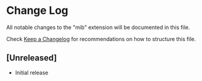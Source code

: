# Change Log
All notable changes to the "mib" extension will be documented in this file.

Check [Keep a Changelog](http://keepachangelog.com/) for recommendations on how to structure this file.

## [Unreleased]
- Initial release